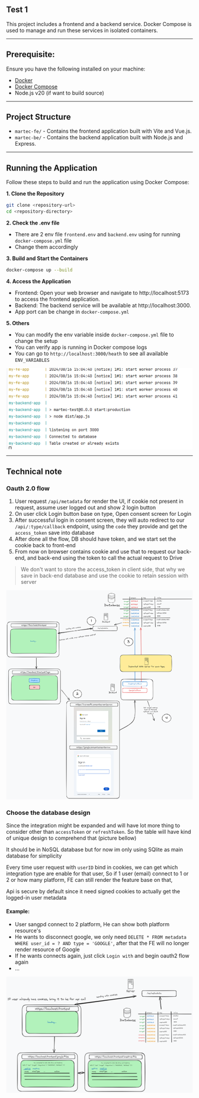 ## Test 1

This project includes a frontend and a backend service. Docker Compose is used to manage and run these services in
isolated containers.
****

## Prerequisite:

Ensure you have the following installed on your machine:

- [Docker](https://docs.docker.com/get-docker/)
- [Docker Compose](https://docs.docker.com/compose/install/)
- Node.js v20 (if want to build source)

****

## Project Structure

- `martec-fe/` - Contains the frontend application built with Vite and Vue.js.
- `martec-be/` - Contains the backend application built with Node.js and Express.

****

## Running the Application

Follow these steps to build and run the application using Docker Compose:

**1. Clone the Repository**

   ```bash
   git clone <repository-url>
   cd <repository-directory>
   ```

**2. Check the .env file**

- There are 2 env file `frontend.env` and `backend.env` using for running `docker-compose.yml` file
- Change them accordingly

**3. Build and Start the Containers**

   ```bash
   docker-compose up --build
   ```

**4. Access the Application**

* Frontend: Open your web browser and navigate to http://localhost:5173 to access the frontend application.
* Backend: The backend service will be available at http://localhost:3000.
* App port can be change in `docker-compose.yml`

**5. Others**

* You can modify the env variable inside `docker-compose.yml` file to change the setup
* You can verify app is running in Docker compose logs
* You can go to `http://localhost:3000/heath` to see all available `ENV_VARIABLES`

![img.png](pic/verify.png)
******

## Technical note

### Oauth 2.0 flow

1. User request `/api/metadata` for render the UI, if cookie not present in request, assume user logged out and show 2
   login button
2. On user click Login button base on type, Open consent screen for Login
3. After successful login in consent screen, they will auto redirect to our `/api/:type/callback` endpoint, using the
   `code` they provide and get the `access_token` save into database
4. After done all the flow, DB should have token, and we start set the cookie back to front-end
5. From now on browser contains cookie and use that to request our back-end, and back-end using the token to call the
   actual request to Drive

> We don't want to store the access_token in client side, that why we save in back-end database and use the cookie to
> retain session with server

![img.png](pic/oauthflow.png)

### Choose the database design

Since the integration might be expanded and will have lot more thing to consider other than `accessToken`
or `refreshToken`.
So the table will have kind of unique design to comprehend that (picture bellow)

It should be in NoSQL database but for now im only using SQlite as main database for simplicity

Every time user request with `userID` bind in cookies, we can get which integration type are enable for that user,
So if 1 user (email) connect to 1 or 2 or how many platform, FE can still render the feature base on that,

Api is secure by default since it need signed cookies to actually get the logged-in user metadata

#### Example:

- User sangpd connect to 2 platform, He can show both platform resource's
- He wants to disconnect google, we only need `DELETE * FROM metadata WHERE user_id = ? AND type = 'GOOGLE'`, after that
  the FE will no longer render resource of Google
- If he wants connects again, just click `Login with` and begin oauth2 flow again
- ...

![img.png](pic/flow1.png)
